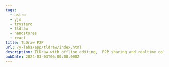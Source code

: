 ```yaml
---
tags:
  - astro
  - yjs
  - trystero
  - tldraw
  - nanostores
  - react
title: TLDraw P2P
url: /y-labs/app/tldraw/index.html
description: TLDraw with offline editing,  P2P sharing and realtime collaboration
pubDate: 2024-03-03T06:00:00.000Z
---
```

